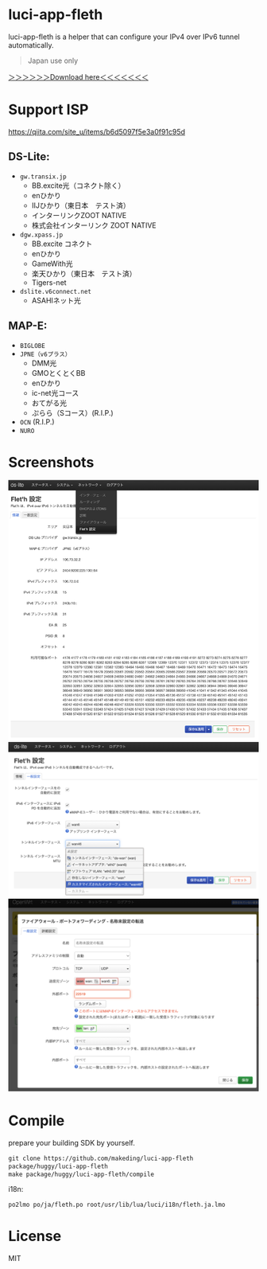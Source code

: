 # luci-app-fleth
luci-app-fleth is a helper that can configure your IPv4 over IPv6 tunnel automatically.  
> Japan use only

[＞＞＞＞＞＞Download here＜＜＜＜＜＜＜](https://github.com/makeding/luci-app-fleth/releases)
# Support ISP
https://qiita.com/site_u/items/b6d5097f5e3a0f91c95d  

## DS-Lite:
- `gw.transix.jp`
    - BB.excite光（コネクト除く）
    - enひかり
    - IIJひかり（東日本　テスト済）
    - インターリンクZOOT NATIVE
    - 株式会社インターリンク ZOOT NATIVE
- `dgw.xpass.jp`
    - BB.excite コネクト
    - enひかり
    - GameWith光
    - 楽天ひかり（東日本　テスト済）
    - Tigers-net
- `dslite.v6connect.net`
    - ASAHIネット光
## MAP-E:
- `BIGLOBE`
- `JPNE（v6プラス）`
    - DMM光
    - GMOとくとくBB
    - enひかり
    - ic-net光コース
    - おてがる光
    - ぷらら（Sコース）(R.I.P.)
- `OCN` (R.I.P.)
- `NURO`

# Screenshots
![information-1](./screenshots/luci-information-2.png)  
![configuration-1](./screenshots/luci-configuration-2.png)  
![firewall-port-forward-hook-1](./screenshots/firewall-port-forward-hook-1.png)
# Compile

prepare your building SDK by yourself.

```
git clone https://github.com/makeding/luci-app-fleth package/huggy/luci-app-fleth
make package/huggy/luci-app-fleth/compile
```

i18n:
```
po2lmo po/ja/fleth.po root/usr/lib/lua/luci/i18n/fleth.ja.lmo
```
# License
MIT